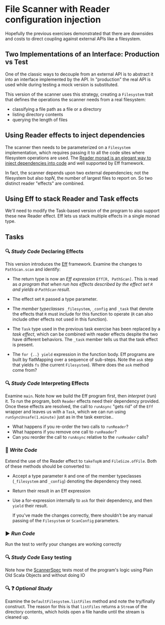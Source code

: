 # File Scanner with Reader configuration injection

Hopefully the previous exercises demonstrated that there are downsides and costs to direct coupling against external APIs like a filesystem.

## Two Implementations of an Interface: Production vs Test

One of the classic ways to decouple from an external API is to abstract it into an interface implemented by the API.
In "production" the real API is used while during testing a mock version is substituted.

This version of the scanner uses this strategy, creating a `Filesystem` trait that defines the operations
the scanner needs from a real filesystem:

 - classifying a file path as a file or a directory
 - listing directory contents
 - querying the length of files

## Using Reader effects to inject dependencies

The scanner then needs to be parameterized on a `Filesystem` implementation, which requires passing it to all the code sites where
filesystem operations are used. The [Reader monad is an elegant way to inject dependencies into
code](http://functionaltalks.org/2013/06/17/runar-oli-bjarnason-dead-simple-dependency-injection/) and well supported by
Eff framework.

In fact, the scanner depends upon two external dependencies; not the filesystem but also *topN*, the number of largest files
to report on. So two distinct reader "effects" are combined.

## Using Eff to stack Reader and Task effects

We'll need to modify the Task-based version of the program to also support these new Reader effect. Eff lets us stack multiple effects
in a single monad type.

## Tasks

### :mag: _Study Code_  Declaring Effects

This version introduces the [Eff](https://github.com/atnos-org/eff) framework.
Examine the changes to `PathScan.scan` and identify:

-   The return type is now an *Eff expression* `Eff[R, PathScan]`. This is read as *a program that when run has effects described
by the effect set `R` and yields a `PathScan` result*.

-   The effect set `R` passed a type parameter.

-   The *member typeclasses* `_filesystem`, `_config` and `_task` that denote the effects that `R` must include for this function to
operate (`R` can also include other effects not used in this function).

- The `Task` type used in the previous task exercise has been replaced by a *task effect*, which can be combined with
reader effects despite the two have different behaviors. The `_task` member tells us that the task effect is present.

-   The `for {..} yield` expression in the function body. Eff programs are built by flatMapping over a sequence of sub-steps.
Note the `ask` step that yields `fs` (the current `Filesystem`). Where does the `ask` method come from?

### :mag: _Study Code_  Interpreting Effects

Examine `main`. Note how we build the Eff program first, then *interpret* (run) it. To run the program, both
`Reader` effects need their dependency provided. Once these effects are resolved, the call to `runAsync` "gets rid" of the
`Eff` wrapper and leaves us with a `Task`, which we can run using `runSyncUnsafe(1.minute)` just as in the task exercise..

- What happens if you re-order the two calls to `runReader`?
- What happens if you remove one call to `runReader`?
- Can you reorder the call to `runAsync` relative to the `runReader` calls?

### :pencil: _Write Code_

Extend the use of the Reader effect to `takeTopN` and `FileSize.ofFile`. Both of these methods should be converted
to:

- Accept a type parameter `R` and one of the member typeclasses (`_filesystem` and `_config`) denoting the dependency they
need.

- Return their result in an Eff expression

- Use a for-expression internally to `ask` for their dependency, and then `yield` their result.

    If you've made the changes correctly, there shouldn't be any manual passing of the `Filesystem` or `ScanConfig` parameters.


### :arrow_forward: _Run Code_

Run the test to verify your changes are working correctly

### :mag: _Study Code_ Easy testing

Note how the [ScannerSpec](src/test/scala/scan/ScannerSpec.scala) tests most of the program's logic using Plain Old Scala Objects
and without doing IO

### :mag: :question: _Optional Study_

Examine the `DefaultFilesystem.listFiles` method and note the try/finally construct. The reason for this is
that `listFiles` returns a `Stream` of the directory contents, which holds open a file handle until the stream is cleaned up.

